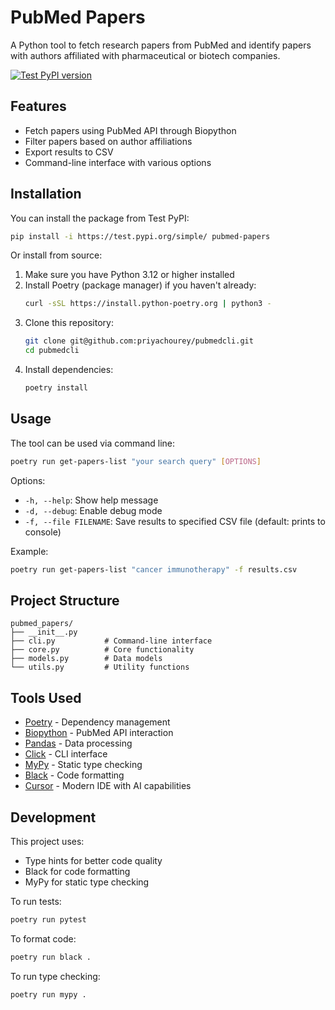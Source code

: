 # PubMed Papers

A Python tool to fetch research papers from PubMed and identify papers with authors affiliated with pharmaceutical or biotech companies.

[![Test PyPI version](https://img.shields.io/badge/test--pypi-v0.1.0-blue)](https://test.pypi.org/project/pubmed-papers/)

## Features

- Fetch papers using PubMed API through Biopython
- Filter papers based on author affiliations
- Export results to CSV
- Command-line interface with various options

## Installation

You can install the package from Test PyPI:

```bash
pip install -i https://test.pypi.org/simple/ pubmed-papers
```

Or install from source:

1. Make sure you have Python 3.12 or higher installed
2. Install Poetry (package manager) if you haven't already:
   ```bash
   curl -sSL https://install.python-poetry.org | python3 -
   ```
3. Clone this repository:
   ```bash
   git clone git@github.com:priyachourey/pubmedcli.git
   cd pubmedcli
   ```
4. Install dependencies:
   ```bash
   poetry install
   ```

## Usage

The tool can be used via command line:

```bash
poetry run get-papers-list "your search query" [OPTIONS]
```

Options:
- `-h, --help`: Show help message
- `-d, --debug`: Enable debug mode
- `-f, --file FILENAME`: Save results to specified CSV file (default: prints to console)

Example:
```bash
poetry run get-papers-list "cancer immunotherapy" -f results.csv
```

## Project Structure

```
pubmed_papers/
├── __init__.py
├── cli.py           # Command-line interface
├── core.py          # Core functionality
├── models.py        # Data models
└── utils.py         # Utility functions
```

## Tools Used

- [Poetry](https://python-poetry.org/) - Dependency management
- [Biopython](https://biopython.org/) - PubMed API interaction
- [Pandas](https://pandas.pydata.org/) - Data processing
- [Click](https://click.palletsprojects.com/) - CLI interface
- [MyPy](https://mypy.readthedocs.io/) - Static type checking
- [Black](https://black.readthedocs.io/) - Code formatting
- [Cursor](https://cursor.sh/) - Modern IDE with AI capabilities


## Development

This project uses:
- Type hints for better code quality
- Black for code formatting
- MyPy for static type checking

To run tests:
```bash
poetry run pytest
```

To format code:
```bash
poetry run black .
```

To run type checking:
```bash
poetry run mypy .
``` 
